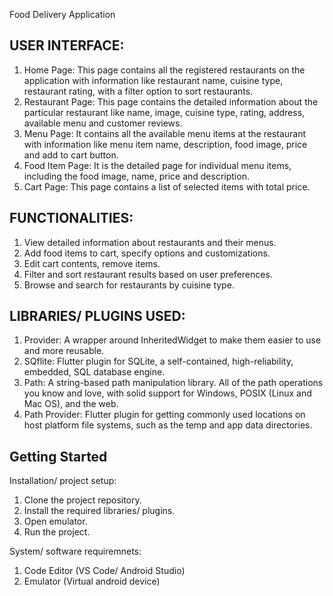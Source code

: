 Food Delivery Application

## USER INTERFACE:
1. Home Page: This page contains all the registered restaurants on the application with information like restaurant name, cuisine type, restaurant rating, with a filter option to sort restaurants.
2. Restaurant Page: This page contains the detailed information about the particular restaurant like name, image, cuisine type, rating, address, available menu and customer reviews.
3. Menu Page: It contains all the available menu items at the restaurant with information like menu item name, description, food image, price and add to cart button.
4. Food Item Page: It is the detailed page for individual menu items, including the food image, name, price and description.
5. Cart Page: This page contains a list of selected items with total price.

## FUNCTIONALITIES:
1. View detailed information about restaurants and their menus.
2. Add food items to cart, specify options and customizations.
3. Edit cart contents, remove items.
4. Filter and sort restaurant results based on user preferences.
5. Browse and search for restaurants by cuisine type.
   
## LIBRARIES/ PLUGINS USED:
1. Provider: A wrapper around InheritedWidget to make them easier to use and more reusable.
2. SQflite: Flutter plugin for SQLite, a self-contained, high-reliability, embedded, SQL database engine.
3. Path: A string-based path manipulation library. All of the path operations you know and love, with solid support for Windows, POSIX (Linux and Mac OS), and the web.
4. Path Provider: Flutter plugin for getting commonly used locations on host platform file systems, such as the temp and app data directories.

## Getting Started
Installation/ project setup:
1. Clone the project repository.
2. Install the required libraries/ plugins.
3. Open emulator.
4. Run the project.
   
System/ software requiremnets:
1. Code Editor (VS Code/ Android Studio)
2. Emulator (Virtual android device)
